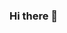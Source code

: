### Hi there 👋

<!--
1. MONA is a new token for exchange between holders of Tronlink crypto wallets
2. The Mona token will be used in competitive multiplayer online games, where each participant in the game will be able to win to earn tokens by using their mental abilities and skills!
**MONATRON/MONATRON** is a ✨ _special_ ✨ repository because its `README.md` (this file) appears on your GitHub profile.

Here are some ideas to get you started:

- 🔭 I’m currently working on ...
- 🌱 I’m currently learning ...
- 👯 I’m looking to collaborate on ...
- 🤔 I’m looking for help with ...
- 💬 Ask me about ...
- 📫 How to reach me: ...
- 😄 Pronouns: ...
- ⚡ Fun fact: ...
-->
